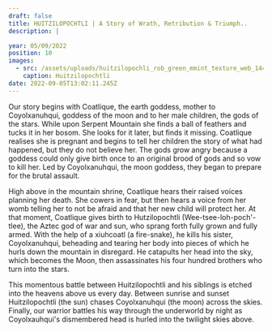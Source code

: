 ```yaml
---
draft: false
title: HUITZILOPOCHTLI | A Story of Wrath, Retribution & Triumph..
description: |

year: 05/09/2022
position: 10
images:
  - src: /assets/uploads/huitzilopochli_rob_green_mmint_texture_web_1440.jpg
    caption: Huitzilopochtli              
date: 2022-09-05T13:02:11.245Z
---
```


Our story begins with Coatlique, the earth goddess, mother to Coyolxanuhqui, goddess of the moon and to her male children, the gods of the stars. While upon Serpent Mountain she finds a ball of feathers and tucks it in her bosom. She looks for it later, but finds it missing. Coatlique realises she is pregnant and begins to tell her children the story of what had happened, but they do not believe her. The gods grow angry because a goddess could only give birth once to an original brood of gods and so vow to kill her. Led by Coyolxanuhqui, the moon goddess, they began to prepare for the brutal assault.

High above in the mountain shrine, Coatlique hears their raised voices planning her death. She cowers in fear, but then hears a voice from her womb telling her to not be afraid and that her new child will protect her. At that moment, Coatlique gives birth to Hutzilopochtli (Wee-tsee-loh-poch'-tlee), the Aztec god of war and sun, who sprang forth fully grown and fully armed. With the help of a xiuhcoatl (a fire-snake), he kills his sister, Coyolxanuhqui, beheading and tearing her body into pieces of which he hurls down the mountain in disregard. He catapults her head into the sky, which becomes the Moon, then assassinates his four hundred brothers who turn into the stars.

This momentous battle between Huitzilopochtli and his siblings is etched into the heavens above us every day. Between sunrise and sunset Huitzilopochtli (the sun) chases Coyolxanuhqui (the moon) across the skies. Finally, our warrior battles his way through the underworld by night as Coyolxauhqui's dismembered head is hurled into the twilight skies above.